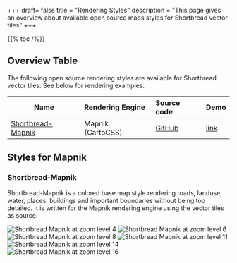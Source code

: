 +++
draft= false
title = "Rendering Styles"
description = "This page gives an overview about available open source maps styles for Shortbread vector tiles"
+++

{{% toc /%}}

## Overview Table

The following open source rendering styles are available for Shortbread vector tiles. See below for rendering examples.

| Name                                              | Rendering Engine  | Source code                                                     | Demo |
| ------------------------------------------------- | :---------------- | :-------------------------------------------------------------- | ---- |
| [Shortbread-Mapnik](#shortbread-mapnik)           | Mapnik (CartoCSS) | [GitHub](https://github.com/geofabrik/shortbread-mapnik)        | [link](https://tools.geofabrik.de/map/#4/47.4262/5.5262&type=Geofabrik_Basic_Colour) |


## Styles for Mapnik

### Shortbread-Mapnik

Shortbread-Mapnik is a colored base map style rendering roads, landuse, water, places, buildings and important boundaries
without being too detailed. It is written for the Mapnik rendering engine using the vector tiles as source.

![Shortbread Mapnik at zoom level 4](shortbread-mapnik-z4.png)
![Shortbread Mapnik at zoom level 6](shortbread-mapnik-z6.png)
![Shortbread Mapnik at zoom level 8](shortbread-mapnik-z8.png)
![Shortbread Mapnik at zoom level 11](shortbread-mapnik-z11.png)
![Shortbread Mapnik at zoom level 14](shortbread-mapnik-z14.png)
![Shortbread Mapnik at zoom level 16](shortbread-mapnik-z16.png)
